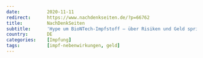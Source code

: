 ```yaml
---
date:          2020-11-11
redirect:      https://www.nachdenkseiten.de/?p=66762
title:         NachDenkSeiten
subtitle:      'Hype um BioNTech-Impfstoff – über Risiken und Geld spricht man lieber nicht'
country:       DE
categories:    [Impfung]
tags:          [impf-nebenwirkungen, geld]
---
```

